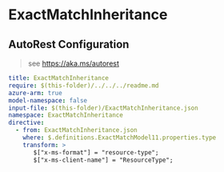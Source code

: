 # ExactMatchInheritance

## AutoRest Configuration

> see https://aka.ms/autorest

``` yaml
title: ExactMatchInheritance
require: $(this-folder)/../../../readme.md
azure-arm: true
model-namespace: false
input-file: $(this-folder)/ExactMatchInheritance.json
namespace: ExactMatchInheritance
directive:
  - from: ExactMatchInheritance.json
    where: $.definitions.ExactMatchModel11.properties.type
    transform: >
       $["x-ms-format"] = "resource-type";
       $["x-ms-client-name"] = "ResourceType";
```
